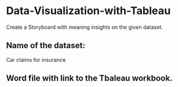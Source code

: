 # Data-Visualization-with-Tableau
Create a Storyboard with meaning insights on the given dataset. 

## Name of the dataset: 
Car claims for insurance

## Word file with link to the Tbaleau workbook. 
